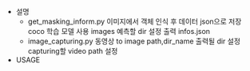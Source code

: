 - 설명
    - get_masking_inform.py
        이미지에서 객체 인식 후 데이터 json으로 저장
        coco 학습 모델 사용
        images 예측할 dir 설정
        출력 infos.json
    - image_capturing.py
        동영상 to image
        path,dir_name 출력될 dir 설정
        capturing할 video path 설정
- USAGE
    
